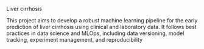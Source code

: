 Liver cirrhosis 

This project aims to develop a robust machine learning pipeline for the early prediction of liver cirrhosis using clinical and laboratory data. It follows best practices in data science and MLOps, including data versioning, model tracking, experiment management, and reproducibility
